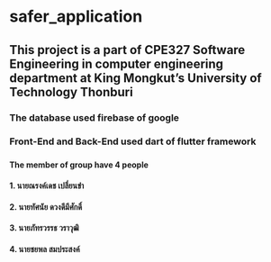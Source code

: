 # **safer_application**

## This project is a part of CPE327 Software Engineering in computer engineering department at King Mongkut’s University of Technology Thonburi 

### The database used firebase of google
### Front-End and Back-End used dart of flutter framework
###

#### The member of group have 4 people
#### 1. นายณรงค์เดช  เปลี่ยนขำ
#### 2. นายทัศนัย ดวงดีมีศักดิ์ 
#### 3. นายภัทรวรรธ วราวุฒิ 
#### 4. นายชยพล สมประสงค์